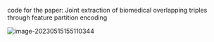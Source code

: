 code for the paper: Joint extraction of biomedical overlapping triples through feature partition encoding

![image-20230515155110344](https://github.com/StudentHongCheng/FPE/blob/main/FIG1.png?raw=true)
